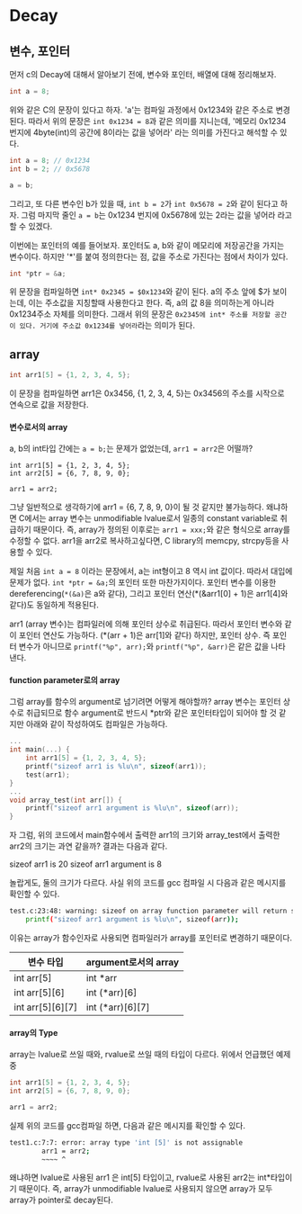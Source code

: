 # Decay

## 변수, 포인터

먼저 c의 Decay에 대해서 알아보기 전에, 변수와 포인터, 배열에 대해 정리해보자. 

```c
int a = 8;
```

위와 같은 C의 문장이 있다고 하자. 'a'는 컴파일 과정에서 0x1234와 같은 주소로 변경된다. 따라서 위의 문장은 `int 0x1234 = 8`과 같은 의미를 지니는데, '메모리 0x1234 번지에 4byte(int)의 공간에 8이라는 값을 넣어라' 라는 의미를 가진다고 해석할 수 있다.

```c
int a = 8; // 0x1234
int b = 2; // 0x5678

a = b;
```

그리고, 또 다른 변수인 b가 있을 때, `int b = 2`가 `int 0x5678 = 2`와 같이 된다고 하자. 그럼 마지막 줄인 `a = b`는 0x1234 번지에 0x5678에 있는 2라는 값을 넣어라 라고 할 수 있겠다.

이번에는 포인터의 예를 들어보자. 포인터도 a, b와 같이 메모리에 저장공간을 가지는 변수이다. 하지만 '*'를 붙여 정의한다는 점, 값을 주소로 가진다는 점에서 차이가 있다.

```c
int *ptr = &a;
```

위 문장을 컴파일하면 `int* 0x2345 = $0x1234`와 같이 된다. a의 주소 앞에 $가 보이는데, 이는 주소값을 지칭할때 사용한다고 한다. 즉, a의 값 8을 의미하는게 아니라 0x1234주소 자체를 의미한다. 그래서 위의 문장은 `0x2345에 int* 주소를 저장할 공간이 있다. 거기에 주소값 0x1234를 넣어라`라는 의미가 된다.

## array

```c
int arr1[5] = {1, 2, 3, 4, 5};
```

이 문장을 컴파일하면 arr1은 0x3456, {1, 2, 3, 4, 5}는 0x3456의 주소를 시작으로 연속으로 값을 저장한다.

#### 변수로서의 array

a, b의 int타입 간에는 `a = b;`는 문제가 없었는데, `arr1 = arr2`은 어떨까?

```
int arr1[5] = {1, 2, 3, 4, 5};
int arr2[5] = {6, 7, 8, 9, 0};

arr1 = arr2;
```

그냥 일반적으로 생각하기에 arr1 = {6, 7, 8, 9, 0}이 될 것 같지만 불가능하다. 왜냐하면 C에서는 array 변수는 unmodifiable lvalue로서 일종의 constant variable로 취급하기 때문이다. 즉, array가 정의된 이후로는 `arr1 = xxx;`와 같은 형식으로 array를 수정할 수 없다. arr1을 arr2로 복사하고싶다면, C library의 memcpy, strcpy등을 사용할 수 있다.

제일 처음 `int a = 8` 이라는 문장에서, a는 int형이고 8 역시 int 값이다. 따라서 대입에 문제가 없다. `int *ptr = &a;`의 포인터 또한 마찬가지이다. 포인터 변수를 이용한 dereferencing(`*(&a)`은 a와 같다),  그리고 포인터 연산(*(&arr1[0] + 1)은 arr1[4]와 같다)도 동일하게 적용된다.

arr1 (array 변수)는 컴파일러에 의해 포인터 상수로 취급된다. 따라서 포인터 변수와 같이 포인터 연산도 가능하다. (*(arr + 1)은 arr[1]와 같다) 하지만, 포인터 상수. 즉 포인터 변수가 아니므로 `printf("%p", arr);`와 `printf("%p", &arr)`은 같은 값을 나타낸다. 

#### function parameter로의 array

그럼 array를 함수의 argument로 넘기려면 어떻게 해야할까? array 변수는 포인터 상수로 취급되므로 함수 argument로 반드시 *ptr와 같은 포인터타입이 되어야 할 것 같지만 아래와 같이 작성하여도 컴파일은 가능하다.

```c
...
int main(...) {
	int arr1[5] = {1, 2, 3, 4, 5};
	printf("sizeof arr1 is %lu\n", sizeof(arr1));
	test(arr1);
}
...
void array_test(int arr[]) {
	printf("sizeof arr1 argument is %lu\n", sizeof(arr));
}
```

자 그럼, 위의 코드에서 main함수에서 출력한 arr1의 크기와 array_test에서 출력한 arr2의 크기는 과연 같을까? 결과는 다음과 같다.

sizeof arr1 is 20
sizeof arr1 argument is 8

놀랍게도, 둘의 크기가 다르다. 사실 위의 코드를 gcc 컴파일 시 다음과 같은 메시지를 확인할 수 있다.

```bash
test.c:23:48: warning: sizeof on array function parameter will return size of 'int *' instead of 'int []' [-Wsizeof-array-argument]
	printf("sizeof arr1 argument is %lu\n", sizeof(arr));
```

이유는 array가 함수인자로 사용되면 컴파일러가 array를 포인터로 변경하기 때문이다. 

| 변수 타입 | argument로서의 array |
| --- | --- |
| int arr[5] | int *arr |
| int arr[5][6] | int (*arr)[6] |
| int arr[5][6][7] | int (*arr)[6][7] |

#### array의 Type

array는 lvalue로 쓰일 때와, rvalue로 쓰일 때의 타입이 다르다. 위에서 언급했던 예제 중
```c
int arr1[5] = {1, 2, 3, 4, 5};
int arr2[5] = {6, 7, 8, 9, 0};

arr1 = arr2;
```

실제 위의 코드를 gcc컴파일 하면, 다음과 같은 메시지를 확인할 수 있다.

```bash
test1.c:7:7: error: array type 'int [5]' is not assignable
        arr1 = arr2;
		~~~~ ^
```

왜냐하면 lvalue로 사용된 arr1 은 int[5] 타입이고, rvalue로 사용된 arr2는 int*타입이기 때문이다. 즉, array가 unmodifiable lvalue로 사용되지 않으면 array가 모두 array가 pointer로 decay된다.
